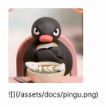 <img align=center width=150 style="border-radius:4px" src="./assets/docs/pingu.png"/>

<p algin=center>
![](/assets/docs/pingu.png)
</p>